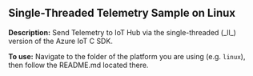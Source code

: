 ## Single-Threaded Telemetry Sample on Linux

**Description:**
Send Telemetry to IoT Hub via the single-threaded (\_ll\_) version of the Azure IoT C SDK.

**To use:** 
Navigate to the folder of the platform you are using (e.g. `linux`), then follow the README.md located there.